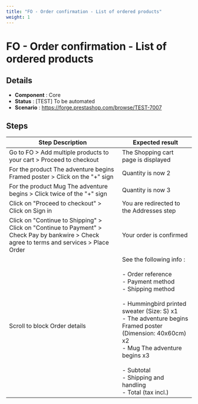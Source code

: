```yaml
---
title: "FO - Order confirmation - List of ordered products"
weight: 1
---
```


# FO - Order confirmation - List of ordered products
## Details
* **Component** : Core
* **Status** : [TEST] To be automated
* **Scenario** : https://forge.prestashop.com/browse/TEST-7007

## Steps
| Step Description | Expected result |
| ----- | ----- |
| Go to FO > Add multiple products to your cart > Proceed to checkout | The Shopping cart page is displayed |
| For the product The adventure begins Framed poster > Click on the "+" sign | Quantity is now 2 |
| For the product Mug The adventure begins > Click twice of the "+" sign | Quantity is now 3 |
| Click on "Proceed to checkout" > Click on Sign in | You are redirected to the Addresses step |
| Click on "Continue to Shipping" > Click on "Continue to Payment" > Check Pay by bankwire > Check agree to terms and services > Place Order | Your order is confirmed |
| Scroll to block Order details | See the following info : <br><br>- Order reference<br>- Payment method<br>- Shipping method<br><br>- Hummingbird printed sweater (Size: S) x1<br>- The adventure begins Framed poster (Dimension: 40x60cm) x2<br>- Mug The adventure begins x3<br><br>- Subtotal<br>- Shipping and handling<br>- Total (tax incl.) |
